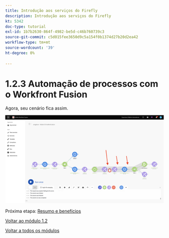 ```yaml
---
title: Introdução aos serviços do Firefly
description: Introdução aos serviços do Firefly
kt: 5342
doc-type: tutorial
exl-id: 1b7b2630-864f-4982-be5d-c46b760739c3
source-git-commit: c5d015fee3650d9c5a154f0b1374d27b20d2ea42
workflow-type: tm+mt
source-wordcount: '39'
ht-degree: 0%

---
```


# 1.2.3 Automação de processos com o Workfront Fusion

Agora, seu cenário fica assim.

![WF Fusion](./images/wffusion125.png)


Próxima etapa: [Resumo e benefícios](./summary.md)

[Voltar ao módulo 1.2](./automation.md)

[Voltar a todos os módulos](./../../../overview.md)
